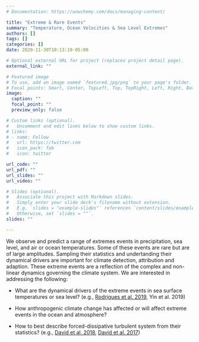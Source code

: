 ```yaml
---
# Documentation: https://wowchemy.com/docs/managing-content/

title: "Extreme & Rare Events"
summary: "Temperature, Ocean Velocities & Sea Level Extremes"
authors: []
tags: []
categories: []
date: 2020-11-30T10:13:19-05:00

# Optional external URL for project (replaces project detail page).
external_link: ""

# Featured image
# To use, add an image named `featured.jpg/png` to your page's folder.
# Focal points: Smart, Center, TopLeft, Top, TopRight, Left, Right, BottomLeft, Bottom, BottomRight.
image:
  caption: ""
  focal_point: ""
  preview_only: false

# Custom links (optional).
#   Uncomment and edit lines below to show custom links.
# links:
# - name: Follow
#   url: https://twitter.com
#   icon_pack: fab
#   icon: twitter

url_code: ""
url_pdf: ""
url_slides: ""
url_video: ""

# Slides (optional).
#   Associate this project with Markdown slides.
#   Simply enter your slide deck's filename without extension.
#   E.g. `slides = "example-slides"` references `content/slides/example-slides.md`.
#   Otherwise, set `slides = ""`.
slides: ""

---
```




We observe and predict a range of extremes events in precipitation,
sea level, and air or ocean temperatures. Some of these events are
rare but are of large amplitudes. Sampling their statistics and
undertanding their dynamical drivers are important for climate
detection, attribution and adaption. These extreme events are a
reflection of the complex and non-linear dynamics governing the
climate system. We are interested in addressing the following: 

- What are the dynamical drivers of the extreme events in sea surface
  temperatures or sea level? (e.g., [Rodrigues et al. 2019](https://laurezanna.github.io/publication/rodrigues-et-al-2019/), Yin et al. 2019)

- How anthropogenic climate change has affected or will affect extreme
  events in the ocean and atmosphere?

- How to best describe forced-dissipative turbulent system from their
  statistics? (e.g., [David et al. 2018](https://laurezanna.github.io/publication/david-et-al-2018/), [David et al. 2017](https://laurezanna.github.io/publication/david-et-al-2017/))

